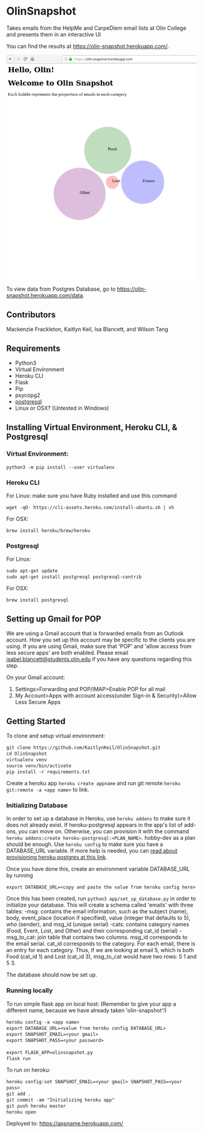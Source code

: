 # OlinSnapshot
Takes emails from the HelpMe and CarpeDiem email lists at Olin College and presents them in an interactive UI

You can find the results at https://olin-snapshot.herokuapp.com/.

![Home Screen](app_preview.png)

To view data from Postgres Database, go to https://olin-snapshot.herokuapp.com/data.

## Contributors
Mackenzie Frackleton, Kaitlyn Keil, Isa Blancett, and Wilson Tang

## Requirements
- Python3
- Virtual Environment
- Heroku CLI
- Flask
- Pip
- psycopg2
- [postgresql](https://wiki.postgresql.org/wiki/Detailed_installation_guides)
- Linux or OSX? (Untested in Windows)

## Installing Virtual Environment, Heroku CLI, & Postgresql

### Virtual Environment:
```
python3 -m pip install --user virtualenv
```

### Heroku CLI
For Linux: make sure you have Ruby installed and use this command
```
wget -qO- https://cli-assets.heroku.com/install-ubuntu.sh | sh
```
For OSX:
```
brew install heroku/brew/heroku
```

### Postgresql
For Linux:
```
sudo apt-get update
sudo apt-get install postgresql postgresql-contrib
```
For OSX:
```
brew install postgresql
```

## Setting up Gmail for POP
We are using a Gmail account that is forwarded emails from an Outlook account.  How you set up this account may be specific to the clients you are using.  If you are using Gmail, make sure that 'POP' and 'allow access from less secure apps' are both enabled.  Please email isabel.blancett@students.olin.edu if you have any questions regarding this step.

On your Gmail account:
1. Settings>Forwarding and POP/IMAP>Enable POP for all mail
2. My Account>Apps with account access(under Sign-in & Security)>Allow Less Secure Apps

## Getting Started
To clone and setup virtual environment:
```
git clone https://github.com/KaitlynKeil/OlinSnapshot.git
cd OlinSnapshot
virtualenv venv
source venv/bin/activate
pip install -r requirements.txt
```
Create a heroku app `heroku create appname` and run git remote `heroku git:remote -a <app name>` to link.

### Initializing Database

In order to set up a database in Heroku, use `heroku addons` to make sure it does not already exist. If heroku-postgresql appears in the app's list of add-ons, you can move on. Otherwise, you can provision it with the command `heroku addons:create heroku-postgresql:<PLAN_NAME>`. hobby-dev as a plan should be enough. Use `heroku config` to make sure you have a DATABASE_URL variable. If more help is needed, you can [read about provisioning heroku postgres at this link](https://devcenter.heroku.com/articles/heroku-postgresql#provisioning-heroku-postgres).

Once you have done this, create an environment variable DATABASE_URL by running
```
export DATABASE_URL=<copy and paste the value from heroku config here>
```
Once this has been created, run `python3 app/set_up_database.py` in order to initialize your database. This will create a schema called 'emails' with three tables:
-msg: contains the email information, such as the subject (name), body, event_place (location if specified), value (integer that defaults to 5), who (sender), and msg_id (unique serial)
-cats: contains category names (Food, Event, Lost, and Other) and their corresponding cat_id (serial)
-msg_to_cat: join table that contains two columns. msg_id corresponds to the email serial. cat_id corresponds to the category. For each email, there is an entry for each category. Thus, if we are looking at email 5, which is both Food (cat_id 1) and Lost (cat_id 3), msg_to_cat would have two rows: 5 1 and 5 3.

The database should now be set up. 

### Running locally

To run simple flask app on local host:
(Remember to give your app a different name, because we have already taken 'olin-snapshot'!)
```
heroku config -a <app name>
export DATABASE_URL=<value from heroku config DATABASE_URL>
export SNAPSHOT_EMAIL=<your gmail>
export SNAPSHOT_PASS=<your password>

export FLASK_APP=olinsnapshot.py
flask run
```

To run on heroku:
```
heroku config:set SNAPSHOT_EMAIL=<your gmail> SNAPSHOT_PASS=<your pass>
git add .
git commit -am "Initializing heroku app"
git push heroku master
heroku open
```

Deployed to: https://appname.herokuapp.com/
